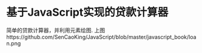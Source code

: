 # 基于JavaScript实现的贷款计算器
简单的贷款计算器，并利用<canvas>元素绘图.
上图https://github.com/SenCaoKing/JavaScript/blob/master/javascript_book/loan.png